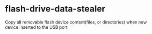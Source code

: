 # flash-drive-data-stealer
 Copy all removable flash device content(files, or directories) when new device inserted to the USB port
